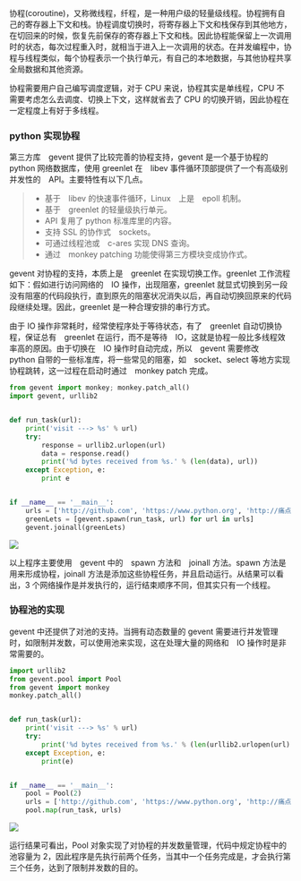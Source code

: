 协程(coroutine)，又称微线程，纤程，是一种用户级的轻量级线程。协程拥有自己的寄存器上下文和栈。协程调度切换时，将寄存器上下文和栈保存到其他地方，在切回来的时候，恢复先前保存的寄存器上下文和栈。因此协程能保留上一次调用时的状态，每次过程重入时，就相当于进入上一次调用的状态。在并发编程中，协程与线程类似，每个协程表示一个执行单元，有自己的本地数据，与其他协程共享全局数据和其他资源。

协程需要用户自己编写调度逻辑，对于 CPU 来说，协程其实是单线程，CPU 不需要考虑怎么去调度、切换上下文，这样就省去了 CPU 的切换开销，因此协程在一定程度上有好于多线程。

### python 实现协程
第三方库　gevent 提供了比较完善的协程支持，gevent 是一个基于协程的 python 网络数据库，使用 greenlet 在　libev 事件循环顶部提供了一个有高级别并发性的　API。主要特性有以下几点。

> * 基于　libev 的快速事件循环，Linux　上是　epoll 机制。
> * 基于　greenlet 的轻量级执行单元。
> * API 复用了 python 标准库里的内容。
> * 支持 SSL 的协作式　sockets。
> * 可通过线程池或　c-ares 实现 DNS 查询。
> * 通过　monkey patching 功能使得第三方模块变成协作式。

gevent 对协程的支持，本质上是　greenlet 在实现切换工作。greenlet 工作流程如下：假如进行访问网络的　IO 操作，出现阻塞，greenlet 就显式切换到另一段没有阻塞的代码段执行，直到原先的阻塞状况消失以后，再自动切换回原来的代码段继续处理。因此，greenlet 是一种合理安排的串行方式。

由于 IO 操作非常耗时，经常使程序处于等待状态，有了　greenlet 自动切换协程，保证总有　greenlet 在运行，而不是等待　IO，这就是协程一般比多线程效率高的原因。由于切换在　IO 操作时自动完成，所以　gevent 需要修改　python 自带的一些标准库，将一些常见的阻塞，如　socket、select 等地方实现协程跳转，这一过程在启动时通过　monkey patch 完成。

```python
from gevent import monkey; monkey.patch_all()
import gevent, urllib2


def run_task(url):
    print('visit ---> %s' % url)
    try:
        response = urllib2.urlopen(url)
        data = response.read()
        print('%d bytes received from %s.' % (len(data), url))
    except Exception, e:
        print e


if __name__ == '__main__':
    urls = ['http://github.com', 'https://www.python.org', 'http://痛点就是起点.win']
    greenLets = [gevent.spawn(run_task, url) for url in urls]
    gevent.joinall(greenLets)
```

![](images/2018/August/Screenshot%20from%202018-08-02%2013-12-37.png)

以上程序主要使用　gevent 中的　spawn 方法和　joinall 方法。spawn 方法是用来形成协程，joinall 方法是添加这些协程任务，并且启动运行。从结果可以看出，3 个网络操作是并发执行的，运行结束顺序不同，但其实只有一个线程。

### 协程池的实现
gevent 中还提供了对池的支持。当拥有动态数量的 gevent 需要进行并发管理时，如限制并发数，可以使用池来实现，这在处理大量的网络和　IO 操作时是非常需要的。

```python
import urllib2
from gevent.pool import Pool
from gevent import monkey
monkey.patch_all()


def run_task(url):
    print('visit ---> %s' % url)
    try:
        print('%d bytes received from %s.' % (len(urllib2.urlopen(url).read()), url))
    except Exception, e:
        print(e)


if __name__ == '__main__':
    pool = Pool(2)
    urls = ['http://github.com', 'https://www.python.org', 'http://痛点就是起点.win']
    pool.map(run_task, urls)
```

![](images/2018/August/Screenshot%20from%202018-08-02%2013-27-30.png)

运行结果可看出，Pool 对象实现了对协程的并发数量管理，代码中规定协程中的池容量为 2，因此程序是先执行前两个任务，当其中一个任务完成是，才会执行第三个任务，达到了限制并发数的目的。

